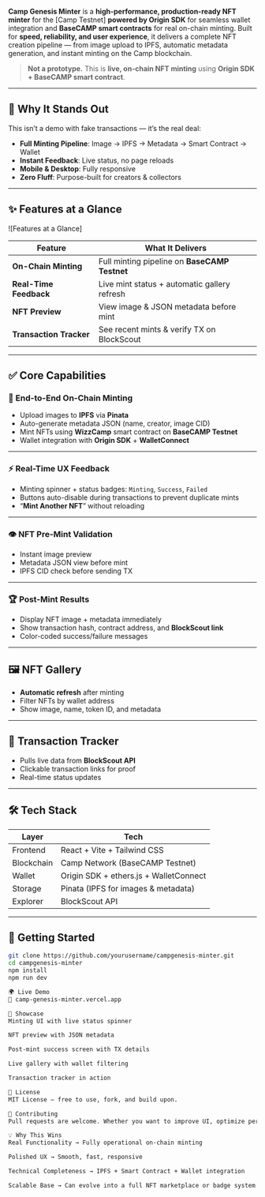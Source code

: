 **Camp Genesis Minter** is a **high-performance, production-ready NFT minter** for the [Camp Testnet]
**powered by Origin SDK** for seamless wallet integration and **BaseCAMP smart contracts** for real on-chain minting.
Built for **speed, reliability, and user experience**, it delivers a complete NFT creation pipeline — from image upload to IPFS, automatic metadata generation, and instant minting on the Camp blockchain.

> **Not a prototype.** This is **live, on-chain NFT minting** using **Origin SDK + BaseCAMP smart contract**.

---

## 🎯 Why It Stands Out

This isn’t a demo with fake transactions — it’s the real deal:
- **Full Minting Pipeline**: Image → IPFS → Metadata → Smart Contract → Wallet
- **Instant Feedback**: Live status, no page reloads
- **Mobile & Desktop**: Fully responsive
- **Zero Fluff**: Purpose-built for creators & collectors

---

## ✨ Features at a Glance

![Features at a Glance] 

| Feature                  | What It Delivers                              |
|--------------------------|-----------------------------------------------|
| **On-Chain Minting**     | Full minting pipeline on **BaseCAMP Testnet** |
| **Real-Time Feedback**   | Live mint status + automatic gallery refresh  |
| **NFT Preview**          | View image & JSON metadata before mint        |
| **Transaction Tracker**  | See recent mints & verify TX on BlockScout    |

---

## ✅ Core Capabilities

### 🔗 End-to-End On-Chain Minting
- Upload images to **IPFS** via **Pinata**
- Auto-generate metadata JSON (name, creator, image CID)
- Mint NFTs using **WizzCamp** smart contract on **BaseCAMP Testnet**
- Wallet integration with **Origin SDK** + **WalletConnect**

---

### ⚡ Real-Time UX Feedback
- Minting spinner + status badges: `Minting`, `Success`, `Failed`
- Buttons auto-disable during transactions to prevent duplicate mints
- “**Mint Another NFT**” without reloading

---

### 👁 NFT Pre-Mint Validation
- Instant image preview
- Metadata JSON view before mint
- IPFS CID check before sending TX

---

### 🏆 Post-Mint Results
- Display NFT image + metadata immediately
- Show transaction hash, contract address, and **BlockScout link**
- Color-coded success/failure messages

---

## 🖼 NFT Gallery
- **Automatic refresh** after minting
- Filter NFTs by wallet address
- Show image, name, token ID, and metadata

---

## 📜 Transaction Tracker
- Pulls live data from **BlockScout API**
- Clickable transaction links for proof
- Real-time status updates

---

## 🛠 Tech Stack

| Layer         | Tech                                |
|---------------|-------------------------------------|
| Frontend      | React + Vite + Tailwind CSS         |
| Blockchain    | Camp Network (BaseCAMP Testnet)     |
| Wallet        | Origin SDK + ethers.js + WalletConnect |
| Storage       | Pinata (IPFS for images & metadata) |
| Explorer      | BlockScout API                      |

---

## 🚀 Getting Started

```bash
git clone https://github.com/yourusername/campgenesis-minter.git
cd campgenesis-minter
npm install
npm run dev

🌍 Live Demo
🔗 camp-genesis-minter.vercel.app

📸 Showcase
Minting UI with live status spinner

NFT preview with JSON metadata

Post-mint success screen with TX details

Live gallery with wallet filtering

Transaction tracker in action

📜 License
MIT License — free to use, fork, and build upon.

🤝 Contributing
Pull requests are welcome. Whether you want to improve UI, optimize performance, or add features — join in.

💡 Why This Wins
Real Functionality → Fully operational on-chain minting

Polished UX → Smooth, fast, responsive

Technical Completeness → IPFS + Smart Contract + Wallet integration

Scalable Base → Can evolve into a full NFT marketplace or badge system
